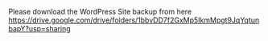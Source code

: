 Please download the WordPress Site backup from here https://drive.google.com/drive/folders/1bbvDD7f2GxMp5IkmMpgt9JqYqtunbapY?usp=sharing
